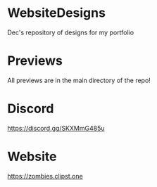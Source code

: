 # WebsiteDesigns
Dec's repository of designs for my portfolio

# Previews
All previews are in the main directory of the repo!

# Discord
https://discord.gg/SKXMmG485u

# Website
https://zombies.clipst.one
